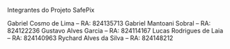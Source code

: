 Integrantes do Projeto SafePix

Gabriel Cosmo de Lima – RA: 824135713
Gabriel Mantoani Sobral – RA: 824122236
Gustavo Alves Garcia – RA: 824114167
Lucas Rodrigues de Laia – RA: 824140963
Rychard Alves da Silva – RA: 824148212
